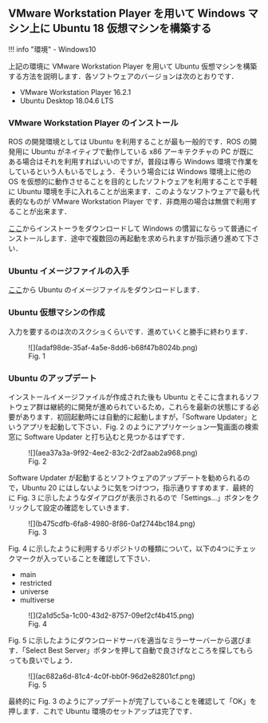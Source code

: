 ## VMware Workstation Player を用いて Windows マシン上に Ubuntu 18 仮想マシンを構築する

!!! info "環境"
    - Windows10

上記の環境に VMware Workstation Player を用いて Ubuntu 仮想マシンを構築する方法を説明します．各ソフトウェアのバージョンは次のとおりです．

- VMware Workstation Player 16.2.1
- Ubuntu Desktop 18.04.6 LTS

### VMware Workstation Player のインストール

ROS の開発環境としては Ubuntu を利用することが最も一般的です．ROS の開発用に Ubuntu がネイティブで動作している x86 アーキテクチャの PC が既にある場合はそれを利用すればいいのですが，普段は専ら Windows 環境で作業をしているという人もいるでしょう．そういう場合には Windows 環境上に他の OS を仮想的に動作させることを目的としたソフトウェアを利用することで手軽に Ubuntu 環境を手に入れることが出来ます．このようなソフトウェアで最も代表的なものが VMware Workstation Player です．非商用の場合は無償で利用することが出来ます．

[ここ](https://www.vmware.com/jp/products/workstation-player.html)からインストーラをダウンロードして Windows の慣習にならって普通にインストールします．途中で複数回の再起動を求められますが指示通り進めて下さい．

### Ubuntu イメージファイルの入手

[ここ](https://releases.ubuntu.com/18.04/)から Ubuntu のイメージファイルをダウンロードします．

### Ubuntu 仮想マシンの作成

入力を要するのは次のスクショくらいです．進めていくと勝手に終わります．

<figure markdown>
  ![](adaf98de-35af-4a5e-8dd6-b68f47b8024b.png)
  <figcaption>Fig. 1</figcaption>
</figure>

### Ubuntu のアップデート

インストールイメージファイルが作成された後も Ubuntu とそこに含まれるソフトウェア群は継続的に開発が進められているため，これらを最新の状態にする必要があります．初回起動時には自動的に起動しますが，「Software Updater」というアプリを起動して下さい．Fig. 2 のようにアプリケーション一覧画面の検索窓に Software Updater と打ち込むと見つかるはずです．

<figure markdown>
  ![](aea37a3a-9f92-4ee2-83c2-2df2aab2a968.png)
  <figcaption>Fig. 2</figcaption>
</figure>

Software Updater が起動するとソフトウェアのアップデートを勧められるので，Ubuntu 20 にはしないように気をつけつつ，指示通りすすめます．最終的に Fig. 3 に示したようなダイアログが表示されるので「Settings...」ボタンをクリックして設定の確認をしていきます．

<figure markdown>
  ![](b475cdfb-6fa8-4980-8f86-0af2744bc184.png)
  <figcaption>Fig. 3</figcaption>
</figure>

Fig. 4 に示したように利用するリポジトリの種類について，以下の4つにチェックマークが入っていることを確認して下さい．

- main
- restricted
- universe
- multiverse

<figure markdown>
  ![](2a1d5c5a-1c00-43d2-8757-09ef2cf4b415.png)
  <figcaption>Fig. 4</figcaption>
</figure>

Fig. 5 に示したようにダウンロードサーバを適当なミラーサーバーから選びます．「Select Best Server」ボタンを押して自動で良さげなところを探してもらっても良いでしょう．

<figure markdown>
  ![](ac682a6d-81c4-4c0f-bb0f-96d2e82801cf.png)
  <figcaption>Fig. 5</figcaption>
</figure>

最終的に Fig. 3 のようにアップデートが完了していることを確認して「OK」を押します．これで Ubuntu 環境のセットアップは完了です．

